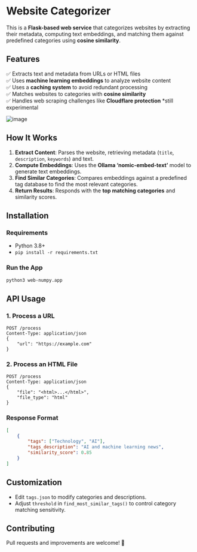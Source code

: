 
# **Website Categorizer**

This is a **Flask-based web service** that categorizes websites by extracting their metadata, computing text embeddings, and matching them against predefined categories using **cosine similarity**.  

## **Features**  
✅ Extracts text and metadata from URLs or HTML files  
✅ Uses **machine learning embeddings** to analyze website content  
✅ Uses a **caching system** to avoid redundant processing  
✅ Matches websites to categories with **cosine similarity**  
✅ Handles web scraping challenges like **Cloudflare protection**  *still experimental

![image](https://github.com/user-attachments/assets/119f3508-6fbb-4441-a1b3-8dc8418d3305)


## **How It Works**  
1. **Extract Content**: Parses the website, retrieving metadata (`title`, `description`, `keywords`) and text.  
2. **Compute Embeddings**: Uses the **Ollama ‘nomic-embed-text’** model to generate text embeddings.  
3. **Find Similar Categories**: Compares embeddings against a predefined tag database to find the most relevant categories.  
4. **Return Results**: Responds with the **top matching categories** and similarity scores.  

## **Installation**  
### **Requirements**  
- Python 3.8+  
- `pip install -r requirements.txt`  

### **Run the App**  
```bash
python3 web-numpy.app
```

## **API Usage**  
### **1. Process a URL**  
```http
POST /process
Content-Type: application/json
{
    "url": "https://example.com"
}
```

### **2. Process an HTML File**  
```http
POST /process
Content-Type: application/json
{
    "file": "<html>...</html>",
    "file_type": "html"
}
```

### **Response Format**
```json
[
    {
        "tags": ["Technology", "AI"],
        "tags_description": "AI and machine learning news",
        "similarity_score": 0.85
    }
]
```

## **Customization**  
- Edit `tags.json` to modify categories and descriptions.  
- Adjust `threshold` in `find_most_similar_tags()` to control category matching sensitivity.  

## **Contributing**  
Pull requests and improvements are welcome! 🚀  
